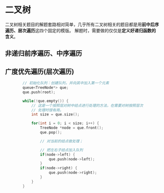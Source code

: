 # 二叉树

二叉树相关题目的解题套路相对简单，几乎所有二叉树相关的题目都是用**前中后序遍历、层次遍历**这四个固定的模版。
解题时，需要做的仅仅是**定义好递归函数的含义**。

## 非递归前序遍历、中序遍历

## 广度优先遍历(层次遍历)

```C++
        // 初始化队列：创建队列，并向其中加入第一个元素
        queue<TreeNode*> que;
        que.push(root);

        while(!que.empty()) {
            // 这是一个按照层对树中结点进行处理的方法，在需要对树按照层次
            // 处理时很有用。
            int size = que.size();

            for(int i = 0; i < size; i++) {
                TreeNode *node = que.front();
                que.pop();

                // 对当前的结点做处理；

                // 把左右子结点加入队列
                if(node->left) {
                    que.push(node->left);
                }
                if(node->right) {
                    que.push(node->right);
                }
            }
        }
```